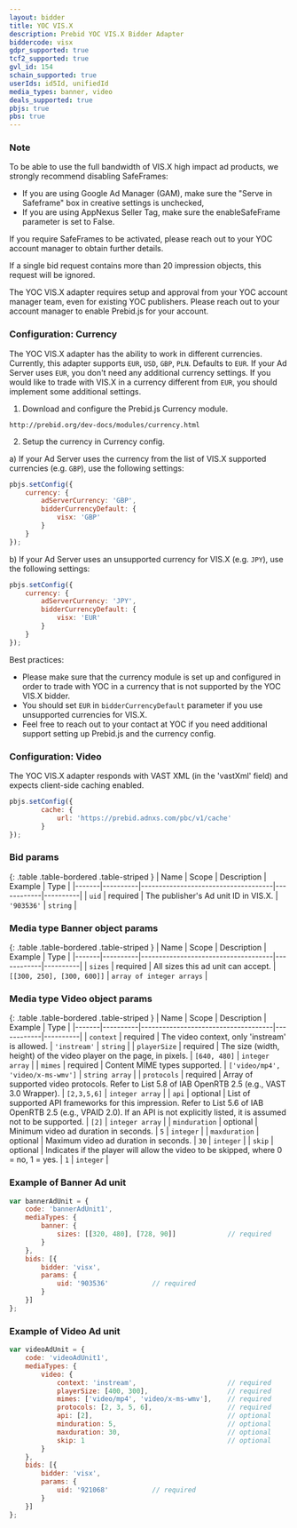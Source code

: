 ```yaml
---
layout: bidder
title: YOC VIS.X
description: Prebid YOC VIS.X Bidder Adapter
biddercode: visx
gdpr_supported: true
tcf2_supported: true
gvl_id: 154
schain_supported: true
userIds: id5Id, unifiedId
media_types: banner, video
deals_supported: true
pbjs: true
pbs: true
---
```


### Note

To be able to use the full bandwidth of VIS.X high impact ad products, we strongly recommend disabling SafeFrames:
- If you are using Google Ad Manager (GAM), make sure the "Serve in Safeframe" box in creative settings is unchecked,
- If you are using AppNexus Seller Tag, make sure the enableSafeFrame parameter is set to False.

If you require SafeFrames to be activated, please reach out to your YOC account manager to obtain further details.

If a single bid request contains more than 20 impression objects, this request will be ignored.

The YOC VIS.X adapter requires setup and approval from your YOC account manager team, even for existing YOC publishers.
Please reach out to your account manager to enable Prebid.js for your account.

### Configuration: Currency

The YOC VIS.X adapter has the ability to work in different currencies. Currently, this adapter supports `EUR`, `USD`,
`GBP`, `PLN`. Defaults to `EUR`. If your Ad Server uses `EUR`, you don't need any additional currency settings.
If you would like to trade with VIS.X in a currency different from `EUR`, you should implement some additional settings.

1. Download and configure the Prebid.js Currency module.

`http://prebid.org/dev-docs/modules/currency.html`

2. Setup the currency in Currency config.

a) If your Ad Server uses the currency from the list of VIS.X supported currencies (e.g. `GBP`), use the following settings:

```javascript
pbjs.setConfig({
    currency: {
        adServerCurrency: 'GBP',
        bidderCurrencyDefault: {
            visx: 'GBP'
        }
    }
});
```

b) If your Ad Server uses an unsupported currency for VIS.X (e.g. `JPY`), use the following settings:

```javascript
pbjs.setConfig({
    currency: {
        adServerCurrency: 'JPY',
        bidderCurrencyDefault: {
            visx: 'EUR'
        }
    }
});
```

Best practices:
- Please make sure that the currency module is set up and configured in order to trade with YOC in a currency that is not supported by the YOC VIS.X bidder.
- You should set `EUR` in `bidderCurrencyDefault` parameter if you use unsupported currencies for VIS.X.
- Feel free to reach out to your contact at YOC if you need additional support setting up Prebid.js and the currency config.

### Configuration: Video

The YOC VIS.X adapter responds with VAST XML (in the 'vastXml' field) and expects client-side caching enabled.

```javascript
pbjs.setConfig({
        cache: {
            url: 'https://prebid.adnxs.com/pbc/v1/cache'
        }
});
```

### Bid params

{: .table .table-bordered .table-striped }
| Name  | Scope    | Description                         | Example    | Type     |
|-------|----------|-------------------------------------|------------|----------|
| `uid`   | required | The publisher's Ad unit ID in VIS.X. | `'903536'` | `string` |

### Media type Banner object params

{: .table .table-bordered .table-striped }
| Name  | Scope    | Description                         | Example    | Type     |
|-------|----------|-------------------------------------|------------|----------|
| `sizes`  | required | All sizes this ad unit can accept. | `[[300, 250], [300, 600]]` | `array of integer arrays` |

### Media type Video object params

{: .table .table-bordered .table-striped }
| Name  | Scope    | Description                         | Example    | Type     |
|-------|----------|-------------------------------------|------------|----------|
| `context`     | required | The video context, only 'instream' is allowed. | `'instream'` | `string` |
| `playerSize`  | required | The size (width, height) of the video player on the page, in pixels. | `[640, 480]` | `integer array` |
| `mimes`       | required | Content MIME types supported. | `['video/mp4', 'video/x-ms-wmv']` | `string array` |
| `protocols`   | required | Array of supported video protocols. Refer to List 5.8 of IAB OpenRTB 2.5 (e.g., VAST 3.0 Wrapper). | `[2,3,5,6]` | `integer array` |
| `api`         | optional | List of supported API frameworks for this impression. Refer to List 5.6 of IAB OpenRTB 2.5 (e.g., VPAID 2.0). If an API is not explicitly listed, it is assumed not to be supported. | `[2]` | `integer array` |
| `minduration` | optional | Minimum video ad duration in seconds. | `5` | `integer` |
| `maxduration` | optional | Maximum video ad duration in seconds. | `30` | `integer` |
| `skip`        | optional | Indicates if the player will allow the video to be skipped, where 0 = no, 1 = yes. | `1` | `integer` |

### Example of Banner Ad unit

```javascript
var bannerAdUnit = {
    code: 'bannerAdUnit1',
    mediaTypes: {
        banner: {
            sizes: [[320, 480], [728, 90]]             // required
        }
    },
    bids: [{
        bidder: 'visx',
        params: {
            uid: '903536'           // required
        }
    }]
};
```

### Example of Video Ad unit

```javascript
var videoAdUnit = {
    code: 'videoAdUnit1',
    mediaTypes: {
        video: {
            context: 'instream',                       // required
            playerSize: [400, 300],                    // required
            mimes: ['video/mp4', 'video/x-ms-wmv'],    // required
            protocols: [2, 3, 5, 6],                   // required
            api: [2],                                  // optional
            minduration: 5,                            // optional
            maxduration: 30,                           // optional
            skip: 1                                    // optional
        }
    },
    bids: [{
        bidder: 'visx',
        params: {
            uid: '921068'           // required
        }
    }]
};
```
